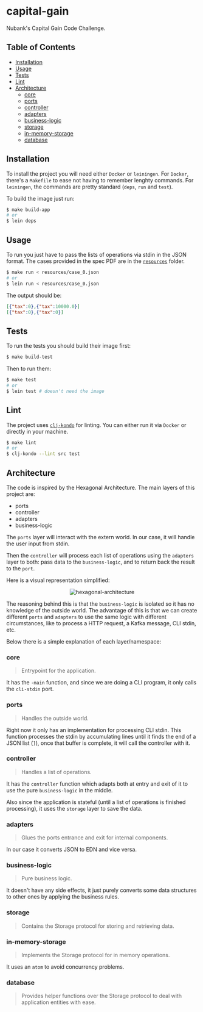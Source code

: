 # capital-gain

Nubank's Capital Gain Code Challenge.

## Table of Contents

- [Installation](#installation)
- [Usage](#usage)
- [Tests](#tests)
- [Lint](#lint)
- [Architecture](#architecture)
	- [core](#core)
	- [ports](#ports)
	- [controller](#controller)
	- [adapters](#adapters)
	- [business-logic](#business-logic)
	- [storage](#storage)
	- [in-memory-storage](#in-memory-storage)
	- [database](#database)

## Installation

To install the project you will need either `Docker` or `leiningen`. For `Docker`, there's a `Makefile` to ease not having to remember lenghty commands. For `leiningen`, the commands are pretty standard (`deps`, `run` and `test`).

To build the image just run:

```bash
$ make build-app
# or
$ lein deps
```

## Usage

To run you just have to pass the lists of operations via stdin in the JSON format. The cases provided in the spec PDF are in the [`resources`](resources) folder.

```bash
$ make run < resources/case_0.json
# or
$ lein run < resources/case_0.json
```

The output should be:

```json
[{"tax":0},{"tax":10000.0}]
[{"tax":0},{"tax":0}]
```

## Tests

To run the tests you should build their image first:

```bash
$ make build-test
```

Then to run them:

```bash
$ make test
# or
$ lein test # doesn't need the image
```

## Lint

The project uses [`clj-kondo`](https://github.com/borkdude/clj-kondo) for linting. You can either run it via `Docker` or directly in your machine.

```bash
$ make lint
# or
$ clj-kondo --lint src test
```

## Architecture

The code is inspired by the Hexagonal Architecture. The main layers of this project are:

- ports
- controller
- adapters
- business-logic

The `ports` layer will interact with the extern world. In our case, it will handle the user input from stdin.

Then the `controller` will process each list of operations using the `adapters` layer to both: pass data to the `business-logic`, and to return back the result to the `port`.

Here is a visual representation simplified:

<p align="center">
  <img src="https://user-images.githubusercontent.com/15306309/87804794-c2c39280-c82a-11ea-9390-0d7a5a1806db.png" alt="hexagonal-architecture" />
</p>

The reasoning behind this is that the `business-logic` is isolated so it has no knowledge of the outside world. The advantage of this is that we can create different `ports` and `adapters` to use the same logic with different circumstances, like to process a HTTP request, a Kafka message, CLI stdin, etc.

Below there is a simple explanation of each layer/namespace:

### core

> Entrypoint for the application.

It has the `-main` function, and since we are doing a CLI program, it only calls the `cli-stdin` port.

### ports

> Handles the outside world.

Right now it only has an implementation for processing CLI stdin. This function processes the stdin by accumulating lines until it finds the end of a JSON list (`]`), once that buffer is complete, it will call the controller with it.

### controller

> Handles a list of operations.

It has the `controller` function which adapts both at entry and exit of it to use the pure `business-logic` in the middle.

Also since the application is stateful (until a list of operations is finished processing), it uses the `storage` layer to save the data.

### adapters

> Glues the ports entrance and exit for internal components.

In our case it converts JSON to EDN and vice versa.

### business-logic

> Pure business logic.

It doesn't have any side effects, it just purely converts some data structures to other ones by applying the business rules.

### storage

> Contains the Storage protocol for storing and retrieving data.

### in-memory-storage

> Implements the Storage protocol for in memory operations.

It uses an `atom` to avoid concurrency problems.

### database

> Provides helper functions over the Storage protocol to deal with application entities with ease.
